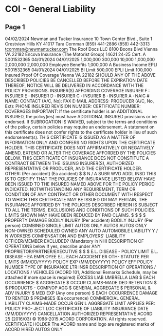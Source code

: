 # COI - General Liability

## Page 1

04/02/2024
Newman and Tucker Insurance
10 Town Center Blvd., Suite 1
Crestview Hills
KY 41017
Tara Cornman
(859) 441-2886
(859) 442-3313
tcornman@newmantucker.com
The Roof Docs LLC
8100 Boons Blvd
Vienna
VA 22182
Encova Insurance (The Motorist Group)
14621
24-25 Cert.
A
5001532365
04/01/2024
04/01/2025
1,000,000
300,000
10,000
1,000,000
2,000,000
2,000,000
Employee Benefits
1,000,000
A
Business Income
EPLI
5001532365
04/01/2024
04/01/2025
BI Limit
500,000
EPLI Limit
100,000
Insured Proof Of Coverage
Vienna
VA 22182
SHOULD ANY OF THE ABOVE DESCRIBED POLICIES BE CANCELLED BEFORE
THE EXPIRATION DATE THEREOF, NOTICE WILL BE DELIVERED IN
ACCORDANCE WITH THE POLICY PROVISIONS.
INSURER(S) AFFORDING COVERAGE
INSURER F :
INSURER E :
INSURER D :
INSURER C :
INSURER B :
INSURER A :
NAIC #
NAME:
CONTACT
(A/C, No):
FAX
E-MAIL
ADDRESS:
PRODUCER
(A/C, No, Ext):
PHONE
INSURED
REVISION NUMBER:
CERTIFICATE NUMBER:
COVERAGES
IMPORTANT:  If the certificate holder is an ADDITIONAL INSURED, the policy(ies) must have ADDITIONAL INSURED provisions or be endorsed.
If SUBROGATION IS WAIVED, subject to the terms and conditions of the policy, certain policies may require an endorsement.  A statement on
this certificate does not confer rights to the certificate holder in lieu of such endorsement(s).
THIS CERTIFICATE IS ISSUED AS A MATTER OF INFORMATION ONLY AND CONFERS NO RIGHTS UPON THE CERTIFICATE HOLDER. THIS
CERTIFICATE DOES NOT AFFIRMATIVELY OR NEGATIVELY AMEND, EXTEND OR ALTER THE COVERAGE AFFORDED BY THE POLICIES
BELOW.  THIS CERTIFICATE OF INSURANCE DOES NOT CONSTITUTE A CONTRACT BETWEEN THE ISSUING INSURER(S), AUTHORIZED
REPRESENTATIVE OR PRODUCER, AND THE CERTIFICATE HOLDER.
OTHER:
(Per accident)
(Ea accident)
$
$
N / A
SUBR
WVD
ADDL
INSD
THIS IS TO CERTIFY THAT THE POLICIES OF INSURANCE LISTED BELOW HAVE BEEN ISSUED TO THE INSURED NAMED ABOVE FOR THE POLICY PERIOD
INDICATED.  NOTWITHSTANDING ANY REQUIREMENT, TERM OR CONDITION OF ANY CONTRACT OR OTHER DOCUMENT WITH RESPECT TO WHICH THIS
CERTIFICATE MAY BE ISSUED OR MAY PERTAIN, THE INSURANCE AFFORDED BY THE POLICIES DESCRIBED HEREIN IS SUBJECT TO ALL THE TERMS,
EXCLUSIONS AND CONDITIONS OF SUCH POLICIES. LIMITS SHOWN MAY HAVE BEEN REDUCED BY PAID CLAIMS.
$
$
$
$
PROPERTY DAMAGE
BODILY INJURY (Per accident)
BODILY INJURY (Per person)
COMBINED SINGLE LIMIT
AUTOS ONLY
AUTOS
AUTOS ONLY
NON-OWNED
SCHEDULED
OWNED
ANY AUTO
AUTOMOBILE LIABILITY
Y / N
WORKERS COMPENSATION
AND EMPLOYERS' LIABILITY
OFFICER/MEMBER EXCLUDED?
(Mandatory in NH)
DESCRIPTION OF OPERATIONS below
If yes, describe under
ANY PROPRIETOR/PARTNER/EXECUTIVE
$
$
$
E.L. DISEASE - POLICY LIMIT
E.L. DISEASE - EA EMPLOYEE
E.L. EACH ACCIDENT
ER
OTH-
STATUTE
PER
LIMITS
(MM/DD/YYYY)
POLICY EXP
(MM/DD/YYYY)
POLICY EFF
POLICY NUMBER
TYPE OF INSURANCE
LTR
INSR
DESCRIPTION OF OPERATIONS / LOCATIONS / VEHICLES  (ACORD 101, Additional Remarks Schedule, may be attached if more space is required)
EXCESS LIAB
UMBRELLA LIAB
$
EACH OCCURRENCE
$
AGGREGATE
$
OCCUR
CLAIMS-MADE
DED
RETENTION $
$
PRODUCTS - COMP/OP AGG
$
GENERAL AGGREGATE
$
PERSONAL & ADV INJURY
$
MED EXP (Any one person)
$
EACH OCCURRENCE
DAMAGE TO RENTED
$
PREMISES (Ea occurrence)
COMMERCIAL GENERAL LIABILITY
CLAIMS-MADE
OCCUR
GEN'L AGGREGATE LIMIT APPLIES PER:
POLICY
PRO-
JECT
LOC
CERTIFICATE OF LIABILITY INSURANCE
DATE (MM/DD/YYYY)
CANCELLATION
AUTHORIZED REPRESENTATIVE
ACORD 25 (2016/03)
© 1988-2015 ACORD CORPORATION.  All rights reserved.
CERTIFICATE HOLDER
The ACORD name and logo are registered marks of ACORD
HIRED
AUTOS ONLY

